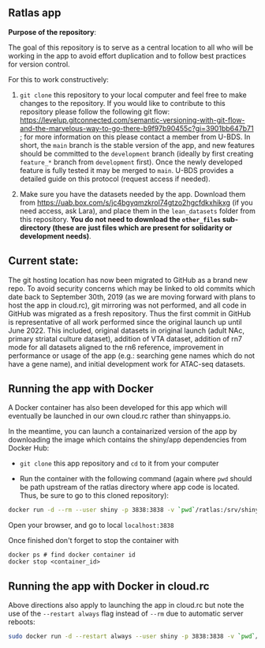 ## Ratlas app

__Purpose of the repository__: 

The goal of this repository is to serve as a central location to all who will be working in the app to avoid effort duplication and to follow best practices for version control.

For this to work constructively: 

1) `git clone` this repository to your local computer and feel free to make changes to the repository. If you would like to contribute to this repository please follow the following git flow: https://levelup.gitconnected.com/semantic-versioning-with-git-flow-and-the-marvelous-way-to-go-there-b9f97b90455c?gi=3901bb647b71 ; for more information on this please contact a member from U-BDS. In short, the `main` branch is the stable version of the app, and new features should be committed to the `development` branch (ideally by first creating `feature_*` branch from `development` first). Once the newly developed feature is fully tested it may be merged to `main`. U-BDS provides a detailed guide on this protocol (request access if needed).

2) Make sure you have the datasets needed by the app. Download them from https://uab.box.com/s/jc4bgyqmzkrol74gtzo2hgcfdkxhikxg (if you need access, ask Lara), and place them in the `lean_datasets` folder from this repository. __You do not need to download the `other_files` sub-directory (these are just files which are present for solidarity or development needs)__.

## Current state:

The git hosting location has now been migrated to GitHub as a brand new repo. To avoid security concerns which may be linked to old commits which date back to September 30th, 2019 (as we are moving forward with plans to host the app in cloud.rc), git mirroring was not performed, and all code in GitHub was migrated as a fresh repository. Thus the first commit in GitHub is representative of all work performed since the original launch up until June 2022. This included, original datasets in original launch (adult NAc, primary striatal culture dataset), addition of VTA dataset, addition of rn7 mode for all datasets aligned to the rn6 reference, improvement in performance or usage of the app (e.g.: searching gene names which do not have a gene name), and initial development work for ATAC-seq datasets.

## Running the app with Docker

A Docker container has also been developed for this app which will eventually be launched in our own cloud.rc rather than shinyapps.io.

In the meantime, you can launch a containarized version of the app by downloading the image which contains the shiny/app dependencies from Docker Hub: 

* `git clone` this app repository and `cd` to it from your computer

* Run the container with the following command (again where `pwd` should be path upstream of the ratlas directory where app code is located. Thus, be sure to go to this cloned repository):

```bash
docker run -d --rm --user shiny -p 3838:3838 -v `pwd`/ratlas:/srv/shiny-server/ -v `pwd`/shiny_app_logs:/var/log/shiny-server uabbds/ratlas:latest
```

Open your browser, and go to local `localhost:3838`

Once finished don't forget to stop the container with

```
docker ps # find docker container id
docker stop <container_id>
```

## Running the app with Docker in cloud.rc

Above directions also apply to launching the app in cloud.rc but note the use of the `--restart always` flag instead of `--rm` due to automatic server reboots:

```bash
sudo docker run -d --restart always --user shiny -p 3838:3838 -v `pwd`/ratlas:/srv/shiny-server/ -v `pwd`/shiny_app_logs:/var/log/shiny-server uabbds/ratlas:latest
```